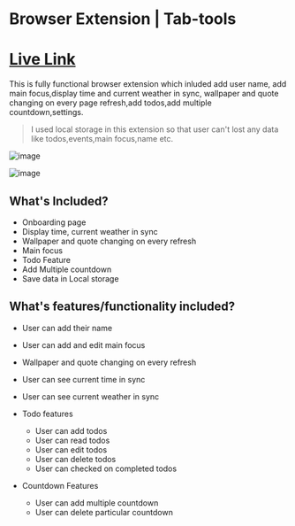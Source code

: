 # Browser Extension | Tab-tools

# [Live Link](https://tabtools.netlify.app/)

This is fully functional browser extension which inluded add user name, add main focus,display time and current weather in sync, wallpaper and quote changing on every page refresh,add todos,add multiple countdown,settings.

> I used local storage in this extension so that user can't lost any data like todos,events,main focus,name etc.


![image](https://user-images.githubusercontent.com/88363801/166428196-23488a8a-e386-43b0-b65e-af17a74c136d.png)

![image](https://user-images.githubusercontent.com/88363801/166428384-bacae799-6748-419b-9e0a-133a4b674421.png)

## What's Included?

- Onboarding page
- Display time, current weather in sync
- Wallpaper and quote changing on every refresh
- Main focus
- Todo Feature
- Add Multiple countdown
- Save data in Local storage 

## What's features/functionality included?

- User can add their name
- User can add and edit main focus
- Wallpaper and quote changing on every refresh
- User can see current time in sync
- User can see current weather in sync
- Todo features   
  - User can add todos
  - User can read todos
  - User can edit todos
  - User can delete todos
  - User can checked on completed todos

- Countdown Features
  - User can add multiple countdown
  - User can delete particular countdown
